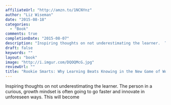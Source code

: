 ```yaml
---
affiliateUrl: "http://amzn.to/1NCNYnz"
author: "Liz Wiseman"
date: "2015-08-18"
categories:
  - "Book"
comments: true
completionDate: "2015-08-07"
description: "Inspiring thoughts on not underestimating the learner.  The person in a curious, growth mindset is often going to go faster and innovate in unforeseen"
draft: false
keywords: ""
layout: "book"
image: "http://i.imgur.com/DQOQMcG.jpg"
reviewUrl: ""
title: "Rookie Smarts: Why Learning Beats Knowing in the New Game of Work"
---
```


Inspiring thoughts on not underestimating the learner.  The person in a curious, growth mindset is often going to go faster and innovate in unforeseen ways.  This will become
